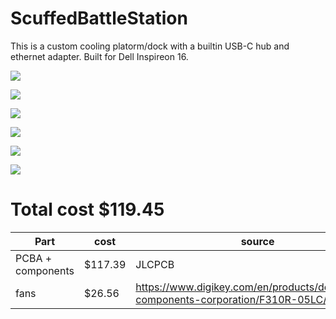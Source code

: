 # ScuffedBattleStation

This is a custom cooling platorm/dock with a builtin USB-C hub and ethernet adapter. Built for Dell Inspireon 16.

![](https://hc-cdn.hel1.your-objectstorage.com/s/v3/d826565080f8e3d7618f18240a6986696e57bb7d_image.png)

![](https://hc-cdn.hel1.your-objectstorage.com/s/v3/1aa7b1a590809a847a9704768ae77a849fa3e970_image.png)

![](https://hc-cdn.hel1.your-objectstorage.com/s/v3/8dd55f73d26057b27d41d17803013df8cfa801e4_image.png)

![](https://hc-cdn.hel1.your-objectstorage.com/s/v3/6d6418369d1c090a58e0763c2938c9b7cd8a9d00_image.png)

![](https://hc-cdn.hel1.your-objectstorage.com/s/v3/1255a3d735f3e5204ec25bfc92f0492910ff864c_image.png)

![](https://hc-cdn.hel1.your-objectstorage.com/s/v3/2b7380ddaf0baec6f1afa766e11a92b853b54a22_image.png)

# Total cost $119.45

| Part             | cost   | source                                                                                           |
|------------------|--------|--------------------------------------------------------------------------------------------------|
| PCBA + components| $117.39 | JLCPCB                                                                                           |
| fans             | $26.56 | https://www.digikey.com/en/products/detail/nidec-components-corporation/F310R-05LC/1165517       |
